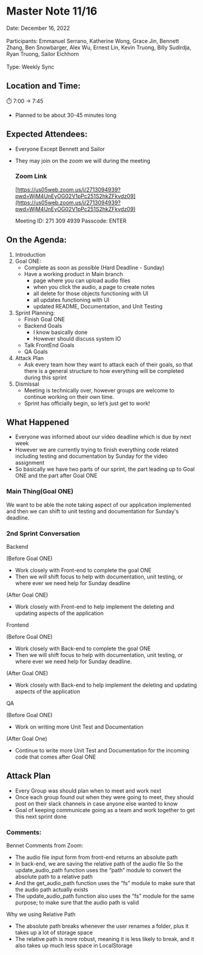 # Master Note 11/16

Date: December 16, 2022 <br>
<br>
Participants: Emmanuel Serrano, Katherine Wong, Grace Jin, Bennett Zhang, Ben Snowbarger, Alex Wu, Ernest Lin, Kevin Truong, Billy Sudirdja, Ryan Truong, Sailor Eichhorn<br>
<br>
Type: Weekly Sync <br>
## Location and Time:

<aside>
⏱️ 7:00 → 7:45

</aside>

- Planned to be about 30-45 minutes long

## Expected Attendees:

- Everyone Except Bennett and Sailor
- They may join on the zoom we will during the meeting
    
    ### Zoom Link
    
    [https://us05web.zoom.us/j/2713094939?pwd=WjM4UnEyOG02V1pPc251S2hkZFkvdz09](https://us05web.zoom.us/j/2713094939?pwd=WjM4UnEyOG02V1pPc251S2hkZFkvdz09)
    
    Meeting ID: 271 309 4939
    Passcode: ENTER
    

## On the Agenda:

1. Introduction
2.  Goal ONE:
    - Complete as soon as possible (Hard Deadline - Sunday)
    - Have a working product in Main branch
        - page where you can upload audio files
        - when you click the audio, a page to create notes
        - all delete for those objects functioning with UI
        - all updates functioning with UI
        - updated README, Documentation, and Unit Testing
3. Sprint Planning:
    - Finish Goal ONE
    - Backend Goals
        - I know basically done
        - However should discuss system IO
    - Talk FrontEnd Goals
    - QA Goals
4. Attack Plan
    - Ask every team how they want to attack each of their goals, so that there is a general structure to how everything will be completed during this sprint
5. Dismissal
    - Meeting is technically over, however groups are welcome to continue working on their own time.
    - Sprint has officially begin, so let’s just get to work!

## What Happened

- Everyone was informed about our video deadline which is due by next week
- However we are currently trying to finish everything code related including testing and documentation by Sunday for the video assignment
- So basically we have two parts of our sprint, the part leading up to Goal ONE and the part after Goal ONE

### Main Thing(Goal ONE)

We want to be able the note taking aspect of our application implemented and then we can shift to unit testing and documentation for Sunday's deadline.

### 2nd Sprint Conversation

Backend

(Before Goal ONE)

- Work closely with Front-end to complete the goal ONE
- Then we will shift focus to help with documentation, unit testing, or where ever we need help for Sunday deadline

(After Goal ONE)

- Work closely with Front-end to help implement the deleting and updating aspects of the application

Frontend

(Before Goal ONE)

- Work closely with Back-end to complete the goal ONE
- Then we will shift focus to help with documentation, unit testing, or where ever we need help for Sunday deadline.

(After Goal ONE)

- Work closely with Back-end to help implement the deleting and updating aspects of the application

QA 

(Before Goal ONE)

- Work on writing more Unit Test and Documentation

(After Goal One)

- Continue to write more Unit Test and Documentation for the incoming code that comes after Goal ONE

## Attack Plan

- Every Group was should plan when to meet and work next
- Once each group found out when they were going to meet, they should post on their slack channels in case anyone else wanted to know
- Goal of keeping communicate going as a team and work together to get this next sprint done

### Comments:

Bennet Comments from Zoom:

- The audio file input form from front-end returns an absolute path
- In back-end, we are saving the relative path of the audio file
So the update_audio_path function uses the “path” module to convert the absolute path to a relative path
- And the get_audio_path function uses the “fs” module to make sure that the audio path actually exists
- The update_audio_path function also uses the “fs” module for the same purpose; to make sure that the audio path is valid
    
    

Why we using Relative Path

- The absolute path breaks whenever the user renames a folder, plus it takes up a lot of storage space
- The relative path is more robust, meaning it is less likely to break, and it also takes up much less space in LocalStorage